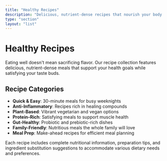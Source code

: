 ```yaml
---
title: "Healthy Recipes"
description: "Delicious, nutrient-dense recipes that nourish your body and delight your taste buds. From quick weeknight meals to special occasion dishes."
type: "section"
layout: "list"
---
```


# Healthy Recipes

Eating well doesn't mean sacrificing flavor. Our recipe collection features delicious, nutrient-dense meals that support your health goals while satisfying your taste buds.

## Recipe Categories

- **Quick & Easy**: 30-minute meals for busy weeknights
- **Anti-Inflammatory**: Recipes rich in healing compounds
- **Plant-Based**: Vibrant vegetarian and vegan options
- **Protein-Rich**: Satisfying meals to support muscle health
- **Gut-Healthy**: Probiotic and prebiotic-rich dishes
- **Family-Friendly**: Nutritious meals the whole family will love
- **Meal Prep**: Make-ahead recipes for efficient meal planning

Each recipe includes complete nutritional information, preparation tips, and ingredient substitution suggestions to accommodate various dietary needs and preferences.